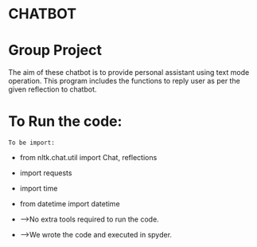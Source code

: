 # CHATBOT
# Group Project
The aim of these chatbot is to  provide personal assistant using text mode operation. This program includes the functions to reply user as per the given reflection to chatbot.

# To Run the code:
    To be import:

* from nltk.chat.util import Chat, reflections
* import requests
* import time
* from datetime import datetime


* -->No extra tools required to run the code.
* -->We wrote the code and executed in spyder.
